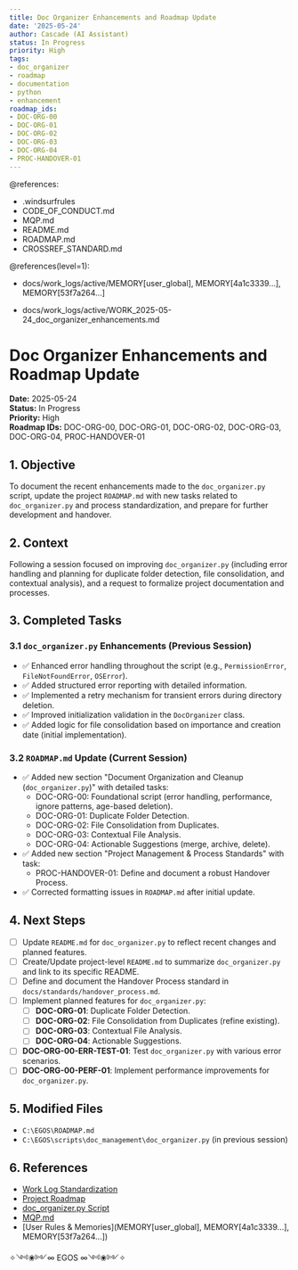 ```yaml
---
title: Doc Organizer Enhancements and Roadmap Update
date: '2025-05-24'
author: Cascade (AI Assistant)
status: In Progress
priority: High
tags:
- doc_organizer
- roadmap
- documentation
- python
- enhancement
roadmap_ids:
- DOC-ORG-00
- DOC-ORG-01
- DOC-ORG-02
- DOC-ORG-03
- DOC-ORG-04
- PROC-HANDOVER-01
---
```


@references:
- .windsurfrules
- CODE_OF_CONDUCT.md
- MQP.md
- README.md
- ROADMAP.md
- CROSSREF_STANDARD.md

@references(level=1):
  - docs/work_logs/active/MEMORY[user_global], MEMORY[4a1c3339...], MEMORY[53f7a264...]





  - docs/work_logs/active/WORK_2025-05-24_doc_organizer_enhancements.md

# Doc Organizer Enhancements and Roadmap Update

**Date:** 2025-05-24  
**Status:** In Progress  
**Priority:** High  
**Roadmap IDs:** DOC-ORG-00, DOC-ORG-01, DOC-ORG-02, DOC-ORG-03, DOC-ORG-04, PROC-HANDOVER-01

## 1. Objective

To document the recent enhancements made to the `doc_organizer.py` script, update the project `ROADMAP.md` with new tasks related to `doc_organizer.py` and process standardization, and prepare for further development and handover.

## 2. Context

Following a session focused on improving `doc_organizer.py` (including error handling and planning for duplicate folder detection, file consolidation, and contextual analysis), and a request to formalize project documentation and processes.

## 3. Completed Tasks

### 3.1 `doc_organizer.py` Enhancements (Previous Session)
- ✅ Enhanced error handling throughout the script (e.g., `PermissionError`, `FileNotFoundError`, `OSError`).
- ✅ Added structured error reporting with detailed information.
- ✅ Implemented a retry mechanism for transient errors during directory deletion.
- ✅ Improved initialization validation in the `DocOrganizer` class.
- ✅ Added logic for file consolidation based on importance and creation date (initial implementation).

### 3.2 `ROADMAP.md` Update (Current Session)
- ✅ Added new section "Document Organization and Cleanup (`doc_organizer.py`)" with detailed tasks:
    - DOC-ORG-00: Foundational script (error handling, performance, ignore patterns, age-based deletion).
    - DOC-ORG-01: Duplicate Folder Detection.
    - DOC-ORG-02: File Consolidation from Duplicates.
    - DOC-ORG-03: Contextual File Analysis.
    - DOC-ORG-04: Actionable Suggestions (merge, archive, delete).
- ✅ Added new section "Project Management & Process Standards" with task:
    - PROC-HANDOVER-01: Define and document a robust Handover Process.
- ✅ Corrected formatting issues in `ROADMAP.md` after initial update.

## 4. Next Steps

- [ ] Update `README.md` for `doc_organizer.py` to reflect recent changes and planned features.
- [ ] Create/Update project-level `README.md` to summarize `doc_organizer.py` and link to its specific README.
- [ ] Define and document the Handover Process standard in `docs/standards/handover_process.md`.
- [ ] Implement planned features for `doc_organizer.py`:
    - [ ] **DOC-ORG-01**: Duplicate Folder Detection.
    - [ ] **DOC-ORG-02**: File Consolidation from Duplicates (refine existing).
    - [ ] **DOC-ORG-03**: Contextual File Analysis.
    - [ ] **DOC-ORG-04**: Actionable Suggestions.
- [ ] **DOC-ORG-00-ERR-TEST-01**: Test `doc_organizer.py` with various error scenarios.
- [ ] **DOC-ORG-00-PERF-01**: Implement performance improvements for `doc_organizer.py`.

## 5. Modified Files

- `C:\EGOS\ROADMAP.md`
- `C:\EGOS\scripts\doc_management\doc_organizer.py` (in previous session)

## 6. References

- [Work Log Standardization](C:\EGOS\docs\work_logs\WORK_2025-05-23_Work_Log_Standardization.md)
- [Project Roadmap](C:\EGOS\ROADMAP.md)
- [doc_organizer.py Script](C:\EGOS\scripts\doc_management\doc_organizer.py)
- [MQP.md](C:\EGOS\MQP.md)
- [User Rules & Memories](MEMORY[user_global], MEMORY[4a1c3339...], MEMORY[53f7a264...])

✧༺❀༻∞ EGOS ∞༺❀༻✧